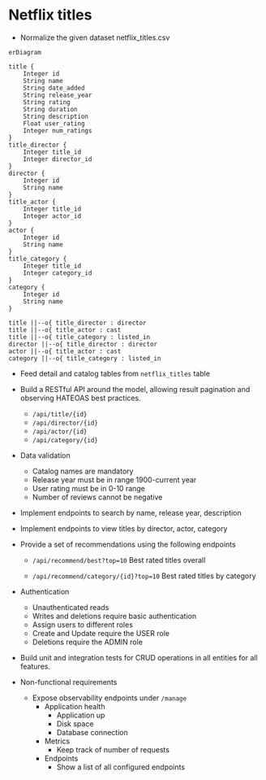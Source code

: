 # Netflix titles

* Normalize the given dataset netflix_titles.csv

```mermaid
erDiagram

title {
    Integer id
    String name
    String date_added 
    String release_year 
    String rating 
    String duration 
    String description
    Float user_rating
    Integer num_ratings
}
title_director {
    Integer title_id
    Integer director_id
}
director {
    Integer id
    String name
}
title_actor {
    Integer title_id
    Integer actor_id
}
actor {
    Integer id
    String name
}
title_category {
    Integer title_id
    Integer category_id
}
category {
    Integer id
    String name
}

title ||--o{ title_director : director
title ||--o{ title_actor : cast
title ||--o{ title_category : listed_in
director ||--o{ title_director : director
actor ||--o{ title_actor : cast
category ||--o{ title_category : listed_in
```

* Feed detail and catalog tables from `netflix_titles` table

* Build a RESTful API around the model, allowing result pagination and observing HATEOAS best practices.

    * `/api/title/{id}`
    * `/api/director/{id}`
    * `/api/actor/{id}`
    * `/api/category/{id}`

* Data validation
  * Catalog names are mandatory
  * Release year must be in range 1900-current year
  * User rating must be in 0-10 range
  * Number of reviews cannot be negative

* Implement endpoints to search by name, release year, description

* Implement endpoints to view titles by director, actor, category

* Provide a set of recommendations using the following endpoints

    * `/api/recommend/best?top=10`
    Best rated titles overall

    * `/api/recommend/category/{id}?top=10`
    Best rated titles by category

* Authentication
    * Unauthenticated reads
    * Writes and deletions require basic authentication
    * Assign users to different roles
    * Create and Update require the USER role
    * Deletions require the ADMIN role

* Build unit and integration tests for CRUD operations in all entities for all features.

* Non-functional requirements
    * Expose observability endpoints under `/manage`
        * Application health
            * Application up
            * Disk space
            * Database connection
        * Metrics
            * Keep track of number of requests
        * Endpoints
            * Show a list of all configured endpoints
